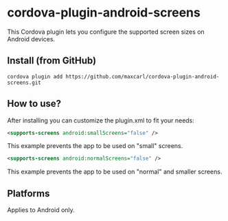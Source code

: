 # cordova-plugin-android-screens
This Cordova plugin lets you configure the supported screen sizes on Android devices.

## Install (from GitHub)

```
cordova plugin add https://github.com/maxcarl/cordova-plugin-android-screens.git
```

## How to use?

After installing you can customize the plugin.xml to fit your needs:

```xml
<supports-screens android:smallScreens="false" />
```

This example prevents the app to be used on "small" screens.

```xml
<supports-screens android:normalScreens="false" />
```

This example prevents the app to be used on "normal" and smaller screens.

## Platforms

Applies to Android only.